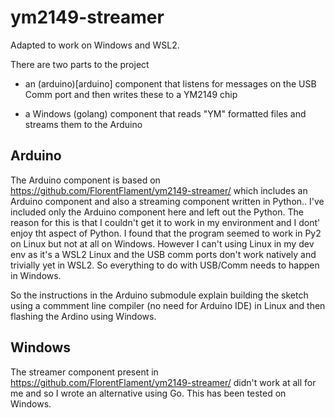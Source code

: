 ym2149-streamer
===========

Adapted to work on Windows and WSL2.

There are two parts to the project 

- an (arduino)[arduino] component that listens for messages on the USB Comm port and then writes these to a YM2149 chip

- a Windows (golang) component that reads "YM" formatted files and streams them to the Arduino


Arduino
-------

The Arduino component is based on https://github.com/FlorentFlament/ym2149-streamer/ which includes an Arduino component and also a streaming component written in Python..
I've included only the Arduino component here and left out the Python. The reason for this is that I couldn't get it to work in my environment and I dont' enjoy tht aspect of Python.
I found that the program seemed to work in Py2 on Linux but not at all on Windows. However I can't using Linux in my dev env as it's a WSL2 Linux and the USB comm ports don't work natively and trivially yet in WSL2. So everything to do with USB/Comm needs to happen in Windows.

So the instructions in the Arduino submodule explain building the sketch using a commment line compiler (no need for Arduino IDE) in Linux and then flashing the Ardino using Windows.


Windows
------

The streamer component present in https://github.com/FlorentFlament/ym2149-streamer/ didn't work at all for me and so I wrote an alternative using Go.
This has been tested on Windows.



